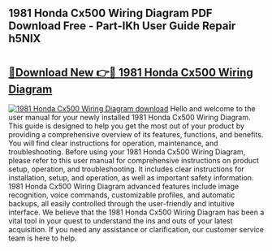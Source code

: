 ## 1981 Honda Cx500 Wiring Diagram PDF Download Free - Part-IKh User Guide Repair h5NIX

# <h2><a href="http://dfpah5.blite.top/?on=1981+Honda+Cx500+Wiring+Diagram">🔗Download New 👉🔴 1981 Honda Cx500 Wiring Diagram</a></h2>

[![1981 Honda Cx500 Wiring Diagram download](https://i.imgur.com/lujVjoI.png)](http://dfpah5.blite.top/?on=1981+Honda+Cx500+Wiring+Diagram)
Hello and welcome to the user manual for your newly installed 1981 Honda Cx500 Wiring Diagram. This guide is designed to help you get the most out of your product by providing a comprehensive overview of its features, functions, and benefits. You will find clear instructions for operation, maintenance, and troubleshooting. Before using your 1981 Honda Cx500 Wiring Diagram, please refer to this user manual for comprehensive instructions on product setup, operation, and troubleshooting. It includes clear instructions for installation, setup, and operation, as well as important safety information. 1981 Honda Cx500 Wiring Diagram advanced features include image recognition, voice commands, customizable profiles, and automatic backups, all easily controlled through the user-friendly and intuitive interface. We believe that the 1981 Honda Cx500 Wiring Diagram has been a vital tool in your quest to understand the ins and outs of your latest acquisition. If you need any assistance or clarification, our customer service team is here to help.
